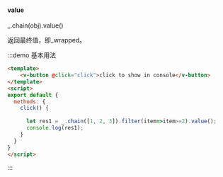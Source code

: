 #### value

_.chain(obj).value() 

返回最终值，即_wrapped。

:::demo 基本用法
```html
<template>
    <v-button @click="click">click to show in console</v-button>
</template>
<script>
export default {
  methods: {
    click() {
      
      let res1 = _.chain([1, 2, 3]).filter(item=>item>=2).value();
      console.log(res1);
    }
  }
}
</script>
```
:::
